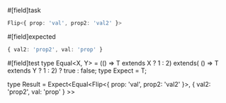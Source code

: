 #[field]task
```ts
Flip<{ prop: 'val', prop2: 'val2' }>
```

#[field]expected
```ts
{ val2: 'prop2', val: 'prop' }
```

#[field]test
type Equal<X, Y> = (<T>() => T extends X ? 1 : 2) extends(
    <T>() => T extends Y ? 1 : 2) ? true : false;
type Expect<T extends true> = T;

type Result = Expect<Equal<Flip<{ prop: 'val', prop2: 'val2' }>, { val2: 'prop2', val: 'prop' } >>